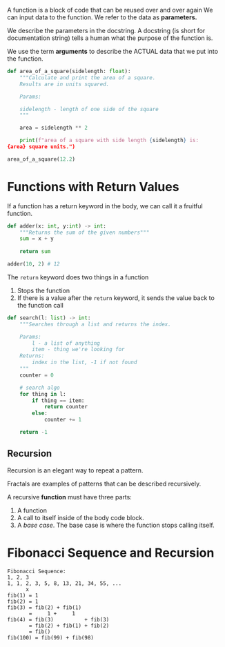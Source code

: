 
A function is a block of code that can be reused over and over again
We can input data to the function. We refer to the data as **parameters.**

We describe the parameters in the docstring. A docstring (is short for 
documentation string) tells a human what the purpose of the function is.

We use the term **arguments** to describe the ACTUAL data that we put into
the function.

```python
def area_of_a_square(sidelength: float):
	"""Calculate and print the area of a square.
	Results are in units squared.

	Params:

	sidelength - length of one side of the square
	"""

	area = sidelength ** 2

	print(f"area of a square with side length {sidelength} is:
{area} square units.")

area_of_a_square(12.2)
```

# Functions with Return Values

If a function has a return keyword in the body, we can call it a fruitful function.

```python
def adder(x: int, y:int) -> int:
	"""Returns the sum of the given numbers"""
	sum = x + y
	
	return sum

adder(10, 2) # 12
```

The `return` keyword does two things in a function

1. Stops the function
2. If there is a value after the `return` keyword, it sends the value back to the function call
```python
def search(l: list) -> int:
	"""Searches through a list and returns the index.

	Params:
		l - a list of anything
		item - thing we're looking for
	Returns:
		index in the list, -1 if not found
	"""
	counter = 0

	# search algo
	for thing in l:
		if thing == item:
			return counter
		else:
			counter += 1

	return -1
```

## Recursion 
Recursion is an elegant way to repeat a pattern.

Fractals are examples of patterns that can be described recursively.

A recursive **function** must have three parts:

1. A function
2. A call to itself inside of the body code block.
3. A *base case*. The base case is where the function stops calling
	itself.

# Fibonacci Sequence and Recursion

```
Fibonacci Sequence:
1, 2, 3
1, 1, 2, 3, 5, 8, 13, 21, 34, 55, ...
	  x
fib(1) = 1
fib(2) = 1
fib(3) = fib(2) + fib(1)
	   =     1 +     1
fib(4) = fib(3)          + fib(3)
	   = fib(2) + fib(1) + fib(2)
	   = fib()
fib(100) = fib(99) + fib(98)
```